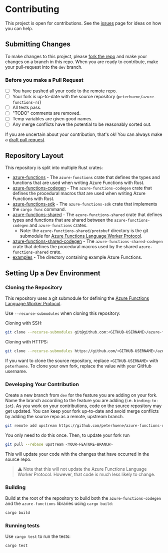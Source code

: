 # Contributing

This project is open for contributions. See the [issues](https://github.com/peterhuene/azure-functions-rs/issues) page for ideas on how you can help.

## Submitting Changes

To make changes to this project, please [fork the repo](https://help.github.com/en/articles/fork-a-repo) and make your changes on a branch in this repo. When you are ready to contribute, make your pull-request into the `dev` branch.

### Before you make a Pull Request

- [ ] You have pushed all your code to the remote repo.
- [ ] Your fork is up-to-date with the source repository (`peterhuene/azure-functions-rs`)
- [ ] All tests pass.
- [ ] "TODO" comments are removed.
- [ ] Temp variables are given good names.
- [ ] Any merge conflicts have the potential to be reasonably sorted out.

If you are uncertain about your contribution, that's ok! You can always make a [draft pull request](https://help.github.com/en/articles/about-pull-requests#draft-pull-requests).

## Repository Layout

This repository is split into multiple Rust crates:

- [azure-functions](https://github.com/peterhuene/azure-functions-rs/tree/master/azure-functions) - The `azure-functions` crate that defines the types and functions that are used when writing Azure Functions with Rust.
- [azure-functions-codegen](https://github.com/peterhuene/azure-functions-rs/tree/master/azure-functions-codegen) - The `azure-functions-codegen` crate that defines the procedural macros that are used when writing Azure Functions with Rust.
- [azure-functions-sdk](https://github.com/peterhuene/azure-functions-rs/tree/master/azure-functions-sdk) - The `azure-functions-sdk` crate that implements the `cargo func` command.
- [azure-functions-shared](https://github.com/peterhuene/azure-functions-rs/tree/master/azure-functions-shared) - The `azure-functions-shared` crate that defines types and functions that are shared between the `azure-functions-codegen` and `azure-functions` crates.
  - Note: the `azure-functions-shared/protobuf` directory is the git submodule for [Azure Functions Language Worker Protocol](https://github.com/Azure/azure-functions-language-worker-protobuf).
- [azure-functions-shared-codegen](https://github.com/peterhuene/azure-functions-rs/tree/master/azure-functions-shared-codegen) - The `azure-functions-shared-codegen` crate that defines the procedural macros used by the shared `azure-functions-shared` crate.
- [examples](https://github.com/peterhuene/azure-functions-rs/tree/master/examples) - The directory containing example Azure Functions.

## Setting Up a Dev Environment

### Cloning the Repository

This repository uses a git submodule for defining the [Azure Functions Language Worker Protocol](https://github.com/Azure/azure-functions-language-worker-protobuf).

Use `--recurse-submodules` when cloning this repository:

Cloning with SSH:

``` bash
git clone --recurse-submodules git@github.com:<GITHUB-USERNAME>/azure-functions-rs.git
```

Cloning with HTTPS:

``` bash
git clone --recurse-submodules https://github.com/<GITHUB-USERNAME>/azure-functions-rs.git
```

If you want to clone the source repository, replace `<GITHUB-USERNAME>` with `peterhuene`. To clone your own fork, replace the value with your GitHub username.

### Developing Your Contribution

Create a new branch from `dev` for the feature you are adding on your fork. Name the branch according to the feature you are adding (i.e. `binding-to-iot`). As you work on your contributions, code on the source repository may get updated. You can keep your fork up-to-date and avoid merge conflicts by adding the source repo as a remote, upstream branch.

``` bash
git remote add upstream https://github.com/peterhuene/azure-functions-rs
```

You only need to do this once. Then, to update your fork run

``` bash
git pull --rebase upstream <YOUR-FEATURE-BRANCH>
```

This will update your code with the changes that have occurred in the source repo.

> :warning: Note that this will not update the Azure Functions Language Worker Protocol. However, that code is much less likely to change.

### Building

Build at the root of the repository to build both the `azure-functions-codegen` and the `azure-functions` libraries using `cargo build`:

``` bash
cargo build
```

### Running tests

Use `cargo test` to run the tests:

``` bash
cargo test
```
